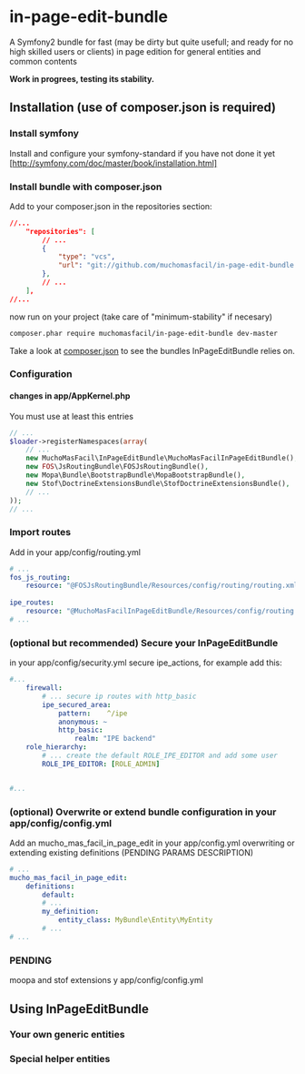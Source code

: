 # in-page-edit-bundle

A Symfony2 bundle for fast (may be dirty but quite usefull; and ready for no high skilled users or clients) in page edition for general entities and common contents

**Work in progrees, testing its stability.**

## Installation (use of composer.json is required)

### Install symfony 

Install and configure your symfony-standard if you have not done it yet [http://symfony.com/doc/master/book/installation.html]

### Install bundle with composer.json
Add to your composer.json in the repositories section:

```json
//...
    "repositories": [
        // ...
        {
            "type": "vcs",
            "url": "git://github.com/muchomasfacil/in-page-edit-bundle.git"
        },    
        // ...
    ],
//...
```
now run on your project (take care of "minimum-stability" if necesary)
```bash
composer.phar require muchomasfacil/in-page-edit-bundle dev-master
```
Take a look at [composer.json](composer.json) to see the bundles InPageEditBundle relies on.

### Configuration

#### changes in app/AppKernel.php
You must use at least this entries
```php
// ...
$loader->registerNamespaces(array(
    // ...
    new MuchoMasFacil\InPageEditBundle\MuchoMasFacilInPageEditBundle(),
    new FOS\JsRoutingBundle\FOSJsRoutingBundle(),
    new Mopa\Bundle\BootstrapBundle\MopaBootstrapBundle(),
    new Stof\DoctrineExtensionsBundle\StofDoctrineExtensionsBundle(),
    // ...
));    
// ...
```

### Import routes
Add in your app/config/routing.yml
```yml
# ...
fos_js_routing:
    resource: "@FOSJsRoutingBundle/Resources/config/routing/routing.xml"
    
ipe_routes:
    resource: "@MuchoMasFacilInPageEditBundle/Resources/config/routing.yml"
# ...    
```
### (optional but recommended) Secure your InPageEditBundle
in your app/config/security.yml secure ipe_actions, for example add this:
```yml
#...
    firewall:
        # ... secure ip routes with http_basic
        ipe_secured_area:
            pattern:    ^/ipe
            anonymous: ~
            http_basic:
                realm: "IPE backend"
    role_hierarchy:
        # ... create the default ROLE_IPE_EDITOR and add some user
        ROLE_IPE_EDITOR: [ROLE_ADMIN]


#...
```

### (optional) Overwrite or extend bundle configuration in your app/config/config.yml
Add an mucho_mas_facil_in_page_edit in your app/config.yml overwriting or extending existing definitions (PENDING PARAMS DESCRIPTION)
```yml
# ...
mucho_mas_facil_in_page_edit: 
    definitions:
        default:
        # ...
        my_definition:
            entity_class: MyBundle\Entity\MyEntity
        # ...
# ...
```
### PENDING 
moopa and stof extensions y app/config/config.yml

## Using InPageEditBundle

### Your own generic entities

### Special helper entities 

